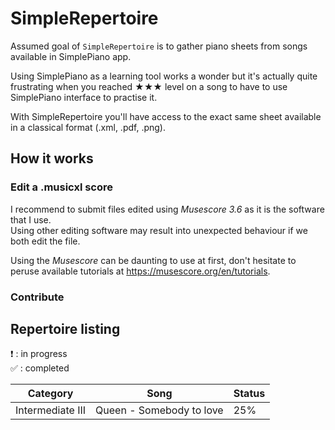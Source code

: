# SimpleRepertoire

Assumed goal of `SimpleRepertoire` is to gather piano sheets from songs available in SimplePiano app.  

Using SimplePiano as a learning tool works a wonder but it's actually quite frustrating when you reached ★★★ level on a song to have to use SimplePiano interface to practise it.

With SimpleRepertoire you'll have access to the exact same sheet available in a classical format (.xml, .pdf, .png).

## How it works

### Edit a .musicxl score

I recommend to submit files edited using *Musescore 3.6* as it is the software that I use.  
Using other editing software may result into unexpected behaviour if we both edit the file.

Using the *Musescore* can be daunting to use at first, don't hesitate to peruse available tutorials at
https://musescore.org/en/tutorials.

### Contribute

## Repertoire listing

❗ : in progress  
✅ : completed

| Category | Song | Status |
|  --- | --- | ---    |
| Intermediate III | Queen - Somebody to love | 25% |


